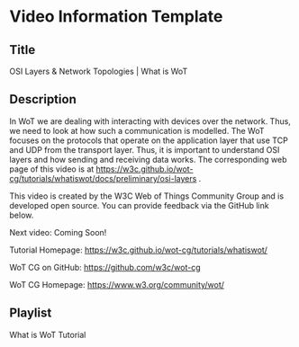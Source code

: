 # Video Information Template

## Title

OSI Layers & Network Topologies | What is WoT

## Description

In WoT we are dealing with interacting with devices over the network. Thus, we need to look at how such a communication is modelled.
The WoT focuses on the protocols that operate on the application layer that use TCP and UDP from the transport layer. Thus, it is important to understand OSI layers and how sending and receiving data works.
The corresponding web page of this video is at https://w3c.github.io/wot-cg/tutorials/whatiswot/docs/preliminary/osi-layers .

This video is created by the W3C Web of Things Community Group and is developed open source. You can provide feedback via the GitHub link below.

Next video: Coming Soon!

Tutorial Homepage: https://w3c.github.io/wot-cg/tutorials/whatiswot/

WoT CG on GitHub: https://github.com/w3c/wot-cg

WoT CG Homepage: https://www.w3.org/community/wot/

## Playlist

What is WoT Tutorial